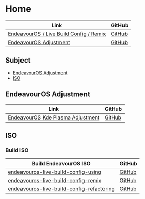 

# Home

| Link | GitHub |
| ---- | ------ |
| [EndeavourOS / Live Build Config / Remix](https://samwhelp.github.io/endeavouros-live-build-config-remix/) | [GitHub](https://github.com/samwhelp/endeavouros-live-build-config-remix) |
| [EndeavourOS Adjustment](https://samwhelp.github.io/endeavouros-adjustment/) | [GitHub](https://github.com/samwhelp/endeavouros-adjustment) |




## Subject

* [EndeavourOS Adjustment](#endeavouros-adjustment)
* [ISO](#iso)




## EndeavourOS Adjustment

| Link | GitHub |
| ---- | ------ |
| [EndeavourOS Kde Plasma Adjustment](https://samwhelp.github.io/endeavouros-kde-plasma-adjustment/) | [GitHub](https://github.com/samwhelp/endeavouros-kde-plasma-adjustment) |




## ISO


### Build ISO

| Build EndeavourOS ISO | GitHub |
| --------------------- | ------ |
| [endeavouros-live-build-config-using](https://samwhelp.github.io/endeavouros-live-build-config-using/) | [GitHub](https://github.com/samwhelp/endeavouros-live-build-config-using) |
| [endeavouros-live-build-config-remix](https://samwhelp.github.io/endeavouros-live-build-config-remix/) | [GitHub](https://github.com/samwhelp/endeavouros-live-build-config-remix) |
| [endeavouros-live-build-config-refactoring](https://samwhelp.github.io/endeavouros-live-build-config-refactoring/) | [GitHub](https://github.com/samwhelp/endeavouros-live-build-config-refactoring) |
